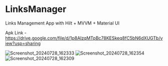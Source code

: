 # LinksManager
Links Management App with Hilt + MVVM + Material UI

Apk Link - https://drive.google.com/file/d/1p8AIzqMTpBc78KESkeq8fC5bN6dXUGTb/view?usp=sharing


![Screenshot_20240728_162333](https://github.com/user-attachments/assets/338dc5b9-f3f3-4e9e-8ac7-961298299a25)
![Screenshot_20240728_162354](https://github.com/user-attachments/assets/b04e035d-9370-428c-892d-a97c86695182)
![Screenshot_20240728_162309](https://github.com/user-attachments/assets/6b63e173-ba5b-455d-9e6a-e1e9048f8f0b)
